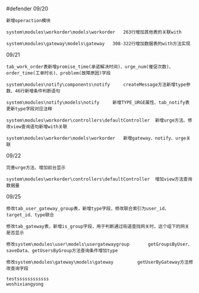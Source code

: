 #defender
09/20

	新增operaction模块

	system\modules\workorder\models\workorder	263行增加其他表的关联with

	system\modules\gateway\models\gateway	308-322行增加数据表的with方法实现

09/21

	tab_work_order表新增promise_time(承诺解决时间)、urge_num(催促次数)、order_time(工单时长)、problem(故障原因)字段
	
	system\modules\notify\components\notify		createMessage方法新增type参数、46行新增条件判断语句
	
	system\modules\notify\models\notify		新增TYPE_URGE属性、tab_notify表更新type字段对应注释
	
	system\modules\workorder\controllers\defaultController	新增urge方法、修改view查询语句新增with关联
	
	system\modules\workorder\models\workorder 	新增gateway、notify、urge关联
	
09/22
	
	完善urge方法、增加前台显示
	
	system\modules\workorder\controllers\defaultController  增加view方法查询数据量
	
09/25

	修改tab_user_gateway_group表，新增type字段，修改联合索引为user_id、target_id、type联合
	
	修改tab_gateway表，新增is_group字段，用于判断通过街道查找网关时，这个组下的网关是否显示
	
	修改system\modules\user\models\usergatewaygroup		getGroupsByUser、saveData、getUsersByGroup方法查询条件增加type
	
	修改system\modules\gateway\models\gateway			getUserByGateway方法修改查询字段

	testssssssssssss
	woshixiangyong
